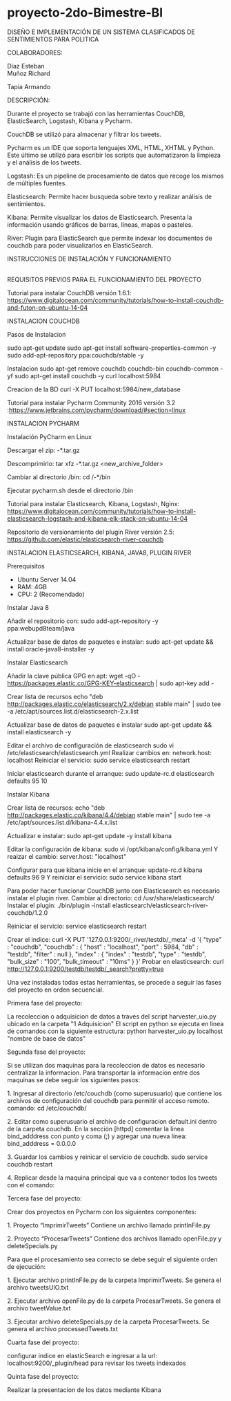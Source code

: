 ﻿# proyecto-2do-Bimestre-BI
DISEÑO E IMPLEMENTACIÓN DE UN SISTEMA CLASIFICADOS DE SENTIMIENTOS PARA POLITICA

COLABORADORES:
              
Díaz Esteban            
Muñoz Richard

Tapia Armando
              
DESCRIPCIÓN:

Durante el proyecto se trabajó con las herramientas CouchDB, ElasticSearch, Logstash, Kibana y Pycharm.

CouchDB se utilizó para almacenar y filtrar los tweets.  

Pycharm es un IDE que soporta lenguajes XML, HTML, XHTML y Python.
Este último se utilizó para escribir los scripts que automatizaron la limpieza y el análisis de los tweets.


Logstash: Es un pipeline de procesamiento de datos que recoge los mismos de múltiples fuentes.

Elasticsearch: Permite hacer busqueda sobre texto y realizar análisis de sentimientos.

Kibana: Permite visualizar los datos de Elasticsearch. Presenta la información usando gráficos de barras, líneas, mapas o pasteles.

River: Plugin para ElasticSearch que permite indexar los documentos de couchdb para poder visualizarlos en ElasticSearch.



INSTRUCCIONES DE INSTALACIÓN Y FUNCIONAMIENTO


<br>REQUISITOS PREVIOS PARA EL FUNCIONAMIENTO DEL PROYECTO

Tutorial para instalar CouchDB versión 1.6.1: https://www.digitalocean.com/community/tutorials/how-to-install-couchdb-and-futon-on-ubuntu-14-04

INSTALACION COUCHDB

Pasos de Instalacion 
 
sudo apt-get update
sudo apt-get install software-properties-common -y
sudo add-apt-repository ppa:couchdb/stable -y


Instalacion 
sudo apt-get remove couchdb couchdb-bin couchdb-common -yf
sudo apt-get install couchdb -y
curl localhost:5984


Creacion de la BD
curl -X PUT localhost:5984/new_database

Tutorial para instalar Pycharm Community 2016 versión 3.2 :https://www.jetbrains.com/pycharm/download/#section=linux


INSTALACION PYCHARM


Instalación PyCharm en Linux


Descargar el zip:
<pycharm-professional or pycharm-community>-*.tar.gz

Descomprimirlo:
tar xfz <pycharm-professional or pycharm-community>-*.tar.gz <new_archive_folder>

Cambiar al directorio /bin:
cd <new archive folder>/<pycharm-professional or pycharm-community>-*/bin

Ejecutar pycharm.sh desde el directorio /bin


Tutorial para instalar Elasticsearch, Kibana, Logstash, Nginx: https://www.digitalocean.com/community/tutorials/how-to-install-elasticsearch-logstash-and-kibana-elk-stack-on-ubuntu-14-04


Repositorio de versionamiento del plugin River versión 2.5: https://github.com/elastic/elasticsearch-river-couchdb



INSTALACION ELASTICSEARCH, KIBANA, JAVA8, PLUGIN RIVER

Prerequisitos

- Ubuntu Server 14.04
- RAM: 4GB
- CPU: 2 (Recomendado)

Instalar Java 8

Añadir el repositorio con:
sudo add-apt-repository -y ppa:webupd8team/java

Actualizar base de datos de paquetes e instalar:
sudo apt-get update && install oracle-java8-installer -y

Instalar Elasticsearch

Añadir la clave pública GPG en apt:
wget -qO - https://packages.elastic.co/GPG-KEY-elasticsearch | sudo apt-key add -

Crear lista de recursos
echo "deb http://packages.elastic.co/elasticsearch/2.x/debian stable main" | sudo tee -a /etc/apt/sources.list.d/elasticsearch-2.x.list

Actualizar base de datos de paquetes e instalar
sudo apt-get update && install elasticsearch -y

Editar el archivo de configuración de elasticsearch
sudo vi /etc/elasticsearch/elasticsearch.yml
Realizar cambios en: network.host: localhost
Reiniciar el servicio:
sudo service elasticsearch restart

Iniciar elasticsearch durante el arranque:
sudo update-rc.d elasticsearch defaults 95 10

Instalar Kibana

Crear lista de recursos:
echo "deb http://packages.elastic.co/kibana/4.4/debian stable main" | sudo tee -a /etc/apt/sources.list.d/kibana-4.4.x.list

Actualizar e instalar:
sudo apt-get update -y install kibana

Editar la configuración de kibana:
sudo vi /opt/kibana/config/kibana.yml
Y reaizar el cambio:
server.host: "localhost"

Configurar para que kibana inicie en el arranque:
update-rc.d kibana defaults 96 9
Y reiniciar el servicio:
sudo service kibana start

Para poder hacer funcionar CouchDB junto con Elasticsearch es necesario
instalar el plugin river.
Cambiar al directorio:
cd /usr/share/elasticsearch/
Instalar el plugin:
./bin/plugin -install elasticsearch/elasticsearch-river-couchdb/1.2.0

Reiniciar el servicio:
service elasticsearch restart

Crear el indice:
curl -X PUT '127.0.0.1:9200/_river/testdb/_meta' -d '{ "type" : "couchdb", "couchdb" : { "host" : "localhost", "port" : 5984, "db" : "testdb", "filter" : null }, "index" : { "index" : "testdb", "type" : "testdb", "bulk_size" : "100", "bulk_timeout" : "10ms" } }'
Probar en elasticsearch:
curl http://127.0.0.1:9200/testdb/testdb/_search?pretty=true






Una vez instaladas todas estas herramientas, se procede a seguir las fases del proyecto en orden secuencial.

Primera fase del proyecto:
<p>La recoleccion o adquisicion de datos a traves del script harvester_uio.py ubicado en la carpeta "1 Adquisicion"
El script en python se ejecuta en linea de comandos con la siguiente estructura:
python harvester_uio.py localhost "nombre de base de datos"</p>

Segunda fase del proyecto:
<p>Si se utilizan dos maquinas para la recoleccion de datos es necesario centralizar la informacion.
Para transportar la informacion entre dos maquinas se debe seguir los siguientes pasos:</p>
<p>1. Ingresar al directorio /etc/couchdb (como superusuario) que contiene los archivos de configuración del couchdb para permitir el acceso remoto.
			comando: cd /etc/couchdb/</p>
<p>2. Editar como superusuario el archivo de configuracion default.ini dentro de la carpeta couchdb.
En la sección [httpd] comentar la línea bind_adddress con punto y coma (;) y agregar una nueva línea:
			bind_adddress = 0.0.0.0</p>
<p>3. Guardar los cambios y reinicar el servicio de couchdb.
		sudo service couchdb restart</p>
<p>4. Replicar desde la maquina principal que va a contener todos los tweets con el comando:</p>
		


Tercera fase del proyecto:
<p>Crear dos proyectos en Pycharm con los siguientes componentes:</p>
<p>1.	Proyecto “ImprimirTweets”
	Contiene un archivo llamado printInFile.py</p>
<p>2.	Proyecto “ProcesarTweets”
	Contiene dos archivos llamado openFile.py y deleteSpecials.py</p>

<p>Para que el procesamiento sea correcto se debe seguir el siguiente orden de ejecución:</p>
<p>1.	Ejecutar archivo printInFile.py de la carpeta ImprimirTweets.
	Se genera el archivo tweetsUIO.txt</p>
<p>2.	Ejecutar archivo openFile.py de la carpeta ProcesarTweets.
Se genera el archivo tweetValue.txt</p>
<p>3.	Ejecutar archivo deleteSpecials.py de la carpeta ProcesarTweets.
	Se genera el archivo processedTweets.txt</p>


Cuarta fase del proyecto:
<p>configurar indice en elasticSearch e ingresar a la url: localhost:9200/_plugin/head para revisar los tweets indexados</p>


Quinta fase del proyecto:

Realizar la presentacion de los datos mediante Kibana




